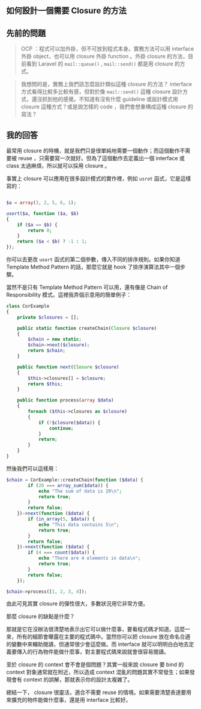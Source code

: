 ## 如何設計一個需要 Closure 的方法

## 先前的問題

> OCP ：程式可以加外掛，但不可放到程式本身。實務方法可以用 interface 外掛 object，也可以用 closure 外掛 function 。外掛 closure 的方法，目前看到 Laravel 的 `mail::queue()` , `mail::send()` 都是用 closure 的方式。

> 我想問的是，實務上我們該怎麼設計類似這種 closure 的方法？ interface 方式看得比較多比較有感，但對於像 `mail::send()` 這種 closure 設計方式，還沒抓到他的感覺。不知道有沒有什麼 guideline 或設計模式用 closure 這種方式？或是說怎樣的 code ，我們會想重構成這種 closure 的寫法？

## 我的回答

最常用 closure 的時機，就是我們只是很單純地需要一個動作；而這個動作不需要被 reuse ，只需要寫一次就好。但為了這個動作去定義出一個 interface 或 class 太過麻煩，所以就可以採用 closure 。

事實上 closure 可以應用在很多設計模式的實作裡，例如 `usrot` 函式，它是這樣寫的：

```php

$a = array(3, 2, 5, 6, 1);

usort($a, function ($a, $b)
{
    if ($a == $b) {
        return 0;
    }
    return ($a < $b) ? -1 : 1;
});
```

你可以去更改 `usort` 函式的第二個參數，傳入不同的排序規則。如果你知道 Template Method Pattern 的話，那麼它就是 hook 了排序演算法其中一個步驟。

當然不是只有 Template Method Pattern 可以用，還有像是 Chain of Responsibility 模式。這裡我弄個示意用的簡單例子：

```php
class CorExample
{
    private $closures = [];

    public static function createChain(Closure $closure)
    {
        $chain = new static;
        $chain->next($closure);
        return $chain;
    }

    public function next(Closure $closure)
    {
        $this->closures[] = $closure;
        return $this;
    }

    public function process(array $data)
    {
        foreach ($this->closures as $closure)
        {
            if (!$closure($data)) {
                continue;
            }
            return;
        }
    }
}
```

然後我們可以這樣用：

```php
$chain = CorExample::createChain(function ($data) {
        if (20 === array_sum($data)) {
            echo "The sum of data is 20\n";
            return true;
        }
        return false;
    })->next(function ($data) {
        if (in_array(5, $data)) {
            echo "This data contains 5\n";
            return true;
        }
        return false;
    })->next(function ($data) {
        if (4 === count($data)) {
            echo "There are 4 elements in data\n";
            return true;
        }
        return false;
    });

$chain->process([1, 2, 3, 4]);
```

由此可見其實 closure 的彈性很大，多數狀況用它非常方便。

那麼 closure 的缺點是什麼？

那就是它在沒辦法很清楚地表示出它可以做什麼事，要看程式碼才知道。這麼一來，所有的細節會曝露在主要的程式碼中。當然你可以把 closure 放在命名合適的變數中來輔助閱讀，但通常很少會這麼做。而 interface 就可以明明白白地去定義要傳入的行為物件能做什麼事，對主要程式碼來說就會很容易閱讀。

至於 closure 的 context 會不會是個問題？其實一般來說 closure 要 bind 的 context 對象通常就在附近，所以造成 context 混亂的問題其實不常發生；如果發現會有 context 的誤解，那就表示你的設計太複雜了。

總結一下， closure 很靈活，適合不需要 reuse 的情境。如果需要清楚表達要用來擴充的物件能做什麼事，還是用 interface 比較好。